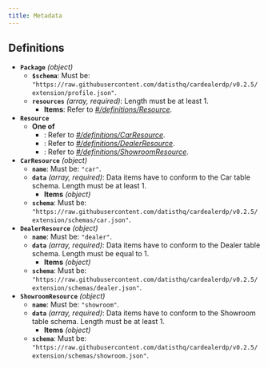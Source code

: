```yaml
---
title: Metadata
---
```


## Definitions

- <a id="definitions/Package"></a>**`Package`** *(object)*
  - <a id="definitions/Package/properties/%24schema"></a>**`$schema`**: Must be: `"https://raw.githubusercontent.com/datisthq/cardealerdp/v0.2.5/extension/profile.json"`.
  - <a id="definitions/Package/properties/resources"></a>**`resources`** *(array, required)*: Length must be at least 1.
    - <a id="definitions/Package/properties/resources/items"></a>**Items**: Refer to *[#/definitions/Resource](#definitions/Resource)*.
- <a id="definitions/Resource"></a>**`Resource`**
  - **One of**
    - <a id="definitions/Resource/oneOf/0"></a>: Refer to *[#/definitions/CarResource](#definitions/CarResource)*.
    - <a id="definitions/Resource/oneOf/1"></a>: Refer to *[#/definitions/DealerResource](#definitions/DealerResource)*.
    - <a id="definitions/Resource/oneOf/2"></a>: Refer to *[#/definitions/ShowroomResource](#definitions/ShowroomResource)*.
- <a id="definitions/CarResource"></a>**`CarResource`** *(object)*
  - <a id="definitions/CarResource/properties/name"></a>**`name`**: Must be: `"car"`.
  - <a id="definitions/CarResource/properties/data"></a>**`data`** *(array, required)*: Data items have to conform to the Car table schema. Length must be at least 1.
    - <a id="definitions/CarResource/properties/data/items"></a>**Items** *(object)*
  - <a id="definitions/CarResource/properties/schema"></a>**`schema`**: Must be: `"https://raw.githubusercontent.com/datisthq/cardealerdp/v0.2.5/extension/schemas/car.json"`.
- <a id="definitions/DealerResource"></a>**`DealerResource`** *(object)*
  - <a id="definitions/DealerResource/properties/name"></a>**`name`**: Must be: `"dealer"`.
  - <a id="definitions/DealerResource/properties/data"></a>**`data`** *(array, required)*: Data items have to conform to the Dealer table schema. Length must be equal to 1.
    - <a id="definitions/DealerResource/properties/data/items"></a>**Items** *(object)*
  - <a id="definitions/DealerResource/properties/schema"></a>**`schema`**: Must be: `"https://raw.githubusercontent.com/datisthq/cardealerdp/v0.2.5/extension/schemas/dealer.json"`.
- <a id="definitions/ShowroomResource"></a>**`ShowroomResource`** *(object)*
  - <a id="definitions/ShowroomResource/properties/name"></a>**`name`**: Must be: `"showroom"`.
  - <a id="definitions/ShowroomResource/properties/data"></a>**`data`** *(array, required)*: Data items have to conform to the Showroom table schema. Length must be at least 1.
    - <a id="definitions/ShowroomResource/properties/data/items"></a>**Items** *(object)*
  - <a id="definitions/ShowroomResource/properties/schema"></a>**`schema`**: Must be: `"https://raw.githubusercontent.com/datisthq/cardealerdp/v0.2.5/extension/schemas/showroom.json"`.
